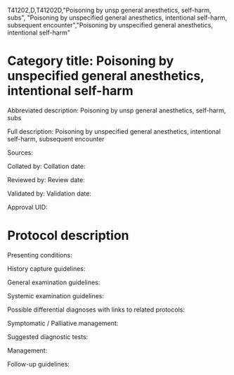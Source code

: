 T41202,D,T41202D,"Poisoning by unsp general anesthetics, self-harm, subs", "Poisoning by unspecified general anesthetics, intentional self-harm, subsequent encounter","Poisoning by unspecified general anesthetics, intentional self-harm"
# Category title: Poisoning by unspecified general anesthetics, intentional self-harm

Abbreviated description: Poisoning by unsp general anesthetics, self-harm, subs

Full description: Poisoning by unspecified general anesthetics, intentional self-harm, subsequent encounter

Sources:

Collated by:
Collation date:

Reviewed by:
Review date:

Validated by:
Validation date:

Approval UID:

# Protocol description

Presenting conditions:

History capture guidelines:

General examination guidelines:

Systemic examination guidelines:

Possible differential diagnoses with links to related protocols:

Symptomatic / Palliative management:

Suggested diagnostic tests:

Management:

Follow-up guidelines:
